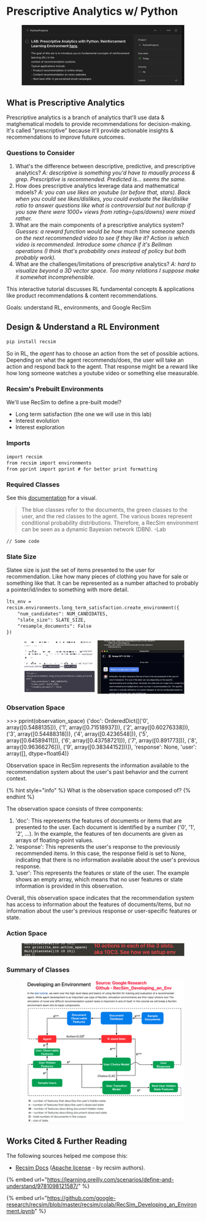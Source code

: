 # Prescriptive Analytics w/ Python

<figure><img src="../../../.gitbook/assets/CleanShot 2024-05-12 at 21.04.15@2x.png" alt=""><figcaption></figcaption></figure>

## What is Prescriptive Analytics

Prescriptive analytics is a branch of analytics that'll use data & matghematical models to provide recommendations for decision-making. It's called "prescriptive" because it'll provide actionable insights & recommendations to improve future outcomes.

### Questions to Consider

1. What's the difference between descriptive, predictive, and prescriptive analytics? _A: descriptive is something you'd have to maually process & grep. Prescriptive is recommended. Predicted is... seems the same._
2. How does prescriptive analytics leverage data and mathematical mdoels? _A: you can use likes on youtube (or before that, stars). Back when you could see likes/dislikes, you could evaluate the like/dislike ratio to answer questions like what is controversial but not bullcrap if you saw there were 1000+ views from rating={ups/downs} were mixed rather._&#x20;
3. What are the main components of a prescriptive analytics system? _Guesses: a reward function would be how much time someone spends on the next recommended video to see if they like it? Action is which video is recommended. Introduce some chance if it's Bellman operations (I think that's probability ones instead of policy but both probably work)._
4. What are the challenges/limitations of prescriptive analytics? _A: hard to visualize beyond a 3D vector space. Too many relations I suppose make it somewhat incomprehensible._



This interactive tutorial discusses RL fundamental concepts & applications like product recommendations & content recommendations.

Goals: understand RL, environments, and Google RecSim



## Design & Understand a RL Environment

```python
pip install recsim
```

So in RL, the _agent_ has to choose an action from the set of possible actions. Depending on what the agent recommends/does, the user will take an action and respond back to the agent. That response might be a reward like how long someone watches a youtube video or something else measurable.

### Recsim's Prebuilt Environments

We'll use RecSim to define a pre-built model?

* Long term satisfaction (the one we will use in this lab)
* Interest evolution
* Interest exploration

### Imports

```
import recsim
from recsim import environments
from pprint import pprint # for better print formatting
```

### Required Classes

See this [documentation](https://github.com/google-research/recsim/blob/master/recsim/colab/RecSim\_Developing\_an\_Environment.ipynb) for a visual.

> The blue classes refer to the documents, the green classes to the user, and the red classes to the agent. The various boxes represent conditional probability distributions. Therefore, a RecSim environment can be seen as a dynamic Bayesian network (DBN). -Lab

```
// Some code
```

### Slate Size

Slatee size is just the set of items presented to the user for recommendation. Like how many pieces of clothing you have for sale or something like that. It can be represented as a number attached to probably a pointer/id/index to something with more detail.

```
lts_env = recsim.environments.long_term_satisfaction.create_environment({
    "num_candidates": NUM_CANDIDATES,
    "slate_size": SLATE_SIZE,
    "resample_documents": False
})
```



<figure><img src="../../../.gitbook/assets/CleanShot 2024-03-19 at 21.04.47@2x.png" alt=""><figcaption></figcaption></figure>

### Observation Space

\>>> pprint(observation\_space) {'doc': OrderedDict(\[('0', array(\[0.5488135])), ('1', array(\[0.71518937])), ('2', array(\[0.60276338])), ('3', array(\[0.54488318])), ('4', array(\[0.4236548])), ('5', array(\[0.64589411])), ('6', array(\[0.43758721])), ('7', array(\[0.891773])), ('8', array(\[0.96366276])), ('9', array(\[0.38344152]))]), 'response': None, 'user': array(\[], dtype=float64)}

Observation space in RecSim represents the information available to the recommendation system about the user's past behavior and the current context.

{% hint style="info" %}
What is the observation space composed of?
{% endhint %}

The observation space consists of three components:

1. 'doc': This represents the features of documents or items that are presented to the user. Each document is identified by a number ('0', '1', '2', ...). In the example, the features of ten documents are given as arrays of floating-point values.
2. 'response': This represents the user's response to the previously recommended items. In this case, the response field is set to None, indicating that there is no information available about the user's previous response.
3. 'user': This represents the features or state of the user. The example shows an empty array, which means that no user features or state information is provided in this observation.

Overall, this observation space indicates that the recommendation system has access to information about the features of documents/items, but no information about the user's previous response or user-specific features or state.

### Action Space

<figure><img src="../../../.gitbook/assets/CleanShot 2024-03-19 at 21.16.06@2x.png" alt=""><figcaption></figcaption></figure>

### Summary of Classes

<figure><img src="../../../.gitbook/assets/CleanShot 2024-05-12 at 21.07.18.png" alt=""><figcaption></figcaption></figure>

## Works Cited & Further Reading

The following sources helped me compose this:

* [Recsim Docs](https://github.com/google-research/recsim/blob/master/recsim/colab/RecSim\_Developing\_an\_Environment.ipynb) ([Apache license](https://www.apache.org/licenses/LICENSE-2.0) - by recsim authors).

{% embed url="https://learning.oreilly.com/scenarios/define-and-understand/9781098121587/" %}

{% embed url="https://github.com/google-research/recsim/blob/master/recsim/colab/RecSim_Developing_an_Environment.ipynb" %}


